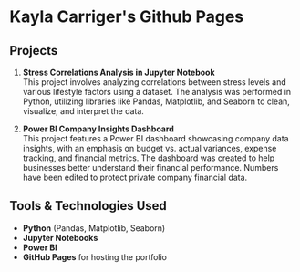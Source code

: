 # Kayla Carriger's Github Pages

## Projects

1. **Stress Correlations Analysis in Jupyter Notebook**  
   This project involves analyzing correlations between stress levels and various lifestyle factors using a dataset. The analysis was performed in Python, utilizing libraries like Pandas, Matplotlib, and Seaborn to clean, visualize, and interpret the data.  

2. **Power BI Company Insights Dashboard**  
   This project features a Power BI dashboard showcasing company data insights, with an emphasis on budget vs. actual variances, expense tracking, and financial metrics. The dashboard was created to help businesses better understand their financial performance. Numbers 
   have been edited to protect private company financial data. 


## Tools & Technologies Used

- **Python** (Pandas, Matplotlib, Seaborn)
- **Jupyter Notebooks**
- **Power BI**
- **GitHub Pages** for hosting the portfolio


